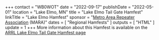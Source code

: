 +++
contact = "WB0WOT"
date = "2022-09-17"
publishDate = "2022-05-01"
location = "Lake Elmo, MN"
title = "Lake Elmo Tail Gate Hamfest"
linkTitle = "Lake Elmo Hamfest"
sponsor = "[Metro Area Repeater Association](http://www.wd0hwt.net/) (MARA)"
dates = [ "Regional Hamfests" ]
outputs = [ "HTML" ]
update = 1
+++
More information about this Hamfest is available on the
[ARRL Lake Elmo Tail Gate Hamfest page](http://www.arrl.org/hamfests/lake-elmo-tail-gate-hamfest)


